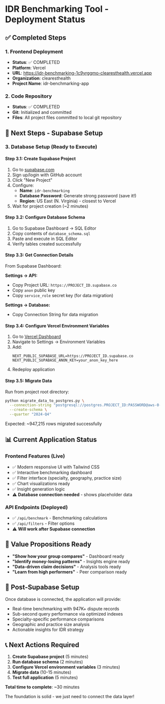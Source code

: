 # IDR Benchmarking Tool - Deployment Status

## ✅ Completed Steps

### 1. Frontend Deployment
- **Status**: ✅ COMPLETED
- **Platform**: Vercel
- **URL**: https://idr-benchmarking-1c9yrggmo-clearesthealth.vercel.app
- **Organization**: clearesthealth
- **Project Name**: idr-benchmarking-app

### 2. Code Repository
- **Status**: ✅ COMPLETED  
- **Git**: Initialized and committed
- **Files**: All project files committed to local git repository

## 🔄 Next Steps - Supabase Setup

### 3. Database Setup (Ready to Execute)

#### Step 3.1: Create Supabase Project
1. Go to [supabase.com](https://supabase.com)
2. Sign up/login with GitHub account
3. Click "New Project"
4. Configure:
   - **Name**: `idr-benchmarking`
   - **Database Password**: Generate strong password (save it!)
   - **Region**: US East (N. Virginia) - closest to Vercel
5. Wait for project creation (~2 minutes)

#### Step 3.2: Configure Database Schema
1. Go to Supabase Dashboard → SQL Editor
2. Copy contents of `database_schema.sql`
3. Paste and execute in SQL Editor
4. Verify tables created successfully

#### Step 3.3: Get Connection Details
From Supabase Dashboard:

**Settings → API:**
- Copy Project URL: `https://PROJECT_ID.supabase.co`
- Copy `anon` public key
- Copy `service_role` secret key (for data migration)

**Settings → Database:**
- Copy Connection String for data migration

#### Step 3.4: Configure Vercel Environment Variables
1. Go to [Vercel Dashboard](https://vercel.com/clearesthealth/idr-benchmarking-app)
2. Navigate to Settings → Environment Variables
3. Add:
   ```
   NEXT_PUBLIC_SUPABASE_URL=https://PROJECT_ID.supabase.co
   NEXT_PUBLIC_SUPABASE_ANON_KEY=your_anon_key_here
   ```
4. Redeploy application

#### Step 3.5: Migrate Data
Run from project root directory:
```bash
python migrate_data_to_postgres.py \
  --connection-string "postgresql://postgres.PROJECT_ID:PASSWORD@aws-0-us-east-1.pooler.supabase.com:6543/postgres" \
  --create-schema \
  --quarter "2024-Q4"
```

Expected: ~947,215 rows migrated successfully

## 📊 Current Application Status

### Frontend Features (Live)
- ✅ Modern responsive UI with Tailwind CSS
- ✅ Interactive benchmarking dashboard
- ✅ Filter interface (specialty, geography, practice size)
- ✅ Chart visualizations ready
- ✅ Insight generation logic
- ⚠️ **Database connection needed** - shows placeholder data

### API Endpoints (Deployed)
- ✅ `/api/benchmark` - Benchmarking calculations
- ✅ `/api/filters` - Filter options
- ⚠️ **Will work after Supabase connection**

## 🎯 Value Propositions Ready
- **"Show how your group compares"** - Dashboard ready
- **"Identify money-losing patterns"** - Insights engine ready  
- **"Data-driven claim decisions"** - Analysis tools ready
- **"Learn from high performers"** - Peer comparison ready

## 🚀 Post-Supabase Setup
Once database is connected, the application will provide:
- Real-time benchmarking with 947K+ dispute records
- Sub-second query performance via optimized indexes
- Specialty-specific performance comparisons
- Geographic and practice size analysis
- Actionable insights for IDR strategy

## 📞 Next Actions Required
1. **Create Supabase project** (5 minutes)
2. **Run database schema** (2 minutes)  
3. **Configure Vercel environment variables** (3 minutes)
4. **Migrate data** (10-15 minutes)
5. **Test full application** (5 minutes)

**Total time to complete**: ~30 minutes

The foundation is solid - we just need to connect the data layer!
